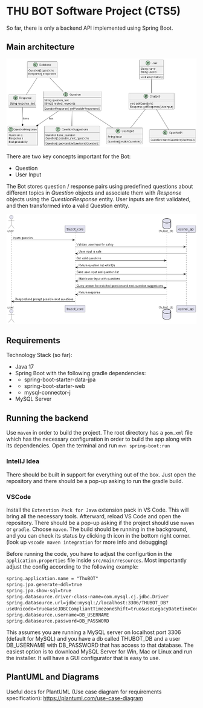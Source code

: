 # THU BOT Software Project (CTS5)

So far, there is only a backend API implemented using Spring Boot.

## Main architecture
![Class diagram](docs/generated/class_diagram.png)

There are two key concepts important for the Bot:
- Question
- User Input

The Bot stores question / response pairs using predefined questions about different topics in *Question* objects and associate them with *Response* objects using the *QuestionResponse* entity.
User inputs are first validated, and then transformed into a valid Question entity.

![Alt text](docs/generated/input_sequence.png)

## Requirements

Technology Stack (so far):

- Java 17
- Spring Boot with the following gradle dependencies:
- - spring-boot-starter-data-jpa
- - spring-boot-starter-web
- - mysql-connector-j
- MySQL Server

## Running the backend

Use `maven` in order to build the project. The root directory has a `pom.xml` file which has the necessary configuration in order to build the app along with its dependencies.
Open the terminal and run `mvn spring-boot:run`

### IntelIJ Idea

 There should be built in support for everything out of the box. Just open the repository and there should be a pop-up asking to run the gradle build.

### VSCode

Install the `Extenstion Pack for Java` extension pack in VS Code. This will bring all the necessary tools.
Afterward, reload VS Code and open the repository. There should be a pop-up asking if the project should use `maven` or `gradle`. Choose `maven`. The build should be running in the background, and you can check its status by clicking th icon in the bottom right corner. (look up `vscode maven integration` for more info and debugging)

Before running the code, you have to adjust the configurtion in the `application.properties` file inside `src/main/resources`. Most importantly adjust the config according to the following example:

```
spring.application.name = "ThuBOT"
spring.jpa.generate-ddl=true
spring.jpa.show-sql=true
spring.datasource.driver-class-name=com.mysql.cj.jdbc.Driver
spring.datasource.url=jdbc:mysql://localhost:3306/THUBOT_DB?useUnicode=true&useJDBCCompliantTimezoneShift=true&useLegacyDatetimeCode=false&serverTimezone=UTC
spring.datasource.username=DB_USERNAME
spring.datasource.password=DB_PASSWORD
```

This assumes you are running a MySQL server on localhost port 3306 (default for MySQL) and you have a db called THUBOT_DB and a user DB_USERNAME with DB_PASSWORD that has access to that database. 
The easiest option is to download MySQL Server for Win, Mac or Linux and run the installer. It will have a GUI configurator that is easy to use.

## PlantUML and Diagrams

Useful docs for PlantUML (Use case diagram for requirements specification): https://plantuml.com/use-case-diagram
